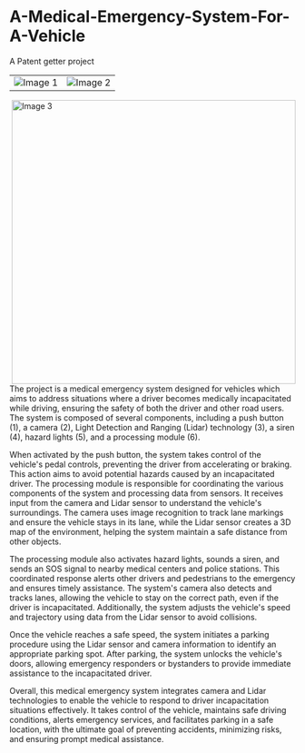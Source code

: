 # A-Medical-Emergency-System-For-A-Vehicle
A Patent getter project

<table>
  <tr>
    <td><img src="https://github.com/adityashah841/Medical-Emergency-Assistance-System-for-a-Vehicle/assets/80106093/737cde21-2408-439b-b37d-aded960a05f6" alt="Image 1"></td>
    <td><img src="https://github.com/adityashah841/Medical-Emergency-Assistance-System-for-a-Vehicle/assets/80106093/a15e2f0b-e6c4-4e28-8d35-b551e04caadf" alt="Image 2"></td>
    
  </tr>
</table>
<td><img src="https://github.com/adityashah841/A-Medical-Emergency-System-For-A-Vehicle/assets/80106093/6a802b7d-c910-4b4d-b02b-a524964ce12c" alt="Image 3" width="500" align='right'></td>
<!--![image](https://github.com/adityashah841/Medical-Emergency-Assistance-System-for-a-Vehicle/assets/80106093/737cde21-2408-439b-b37d-aded960a05f6)
![image](https://github.com/adityashah841/Medical-Emergency-Assistance-System-for-a-Vehicle/assets/80106093/a15e2f0b-e6c4-4e28-8d35-b551e04caadf)
![WhatsApp Image 2023-12-04 at 21 55 59](https://github.com/adityashah841/A-Medical-Emergency-System-For-A-Vehicle/assets/80106093/6a802b7d-c910-4b4d-b02b-a524964ce12c)
-->
The project is a medical emergency system designed for vehicles which aims to address situations where a driver becomes medically incapacitated while driving, ensuring the safety of both the driver and other road users. The system is composed of several components, including a push button (1), a camera (2), Light Detection and Ranging (Lidar) technology (3), a siren (4), hazard lights (5), and a processing module (6).

When activated by the push button, the system takes control of the vehicle's pedal controls, preventing the driver from accelerating or braking. This action aims to avoid potential hazards caused by an incapacitated driver. The processing module is responsible for coordinating the various components of the system and processing data from sensors. It receives input from the camera and Lidar sensor to understand the vehicle's surroundings. The camera uses image recognition to track lane markings and ensure the vehicle stays in its lane, while the Lidar sensor creates a 3D map of the environment, helping the system maintain a safe distance from other objects.

The processing module also activates hazard lights, sounds a siren, and sends an SOS signal to nearby medical centers and police stations. This coordinated response alerts other drivers and pedestrians to the emergency and ensures timely assistance. The system's camera also detects and tracks lanes, allowing the vehicle to stay on the correct path, even if the driver is incapacitated. Additionally, the system adjusts the vehicle's speed and trajectory using data from the Lidar sensor to avoid collisions.

Once the vehicle reaches a safe speed, the system initiates a parking procedure using the Lidar sensor and camera information to identify an appropriate parking spot. After parking, the system unlocks the vehicle's doors, allowing emergency responders or bystanders to provide immediate assistance to the incapacitated driver.

Overall, this medical emergency system integrates camera and Lidar technologies to enable the vehicle to respond to driver incapacitation situations effectively. It takes control of the vehicle, maintains safe driving conditions, alerts emergency services, and facilitates parking in a safe location, with the ultimate goal of preventing accidents, minimizing risks, and ensuring prompt medical assistance.


